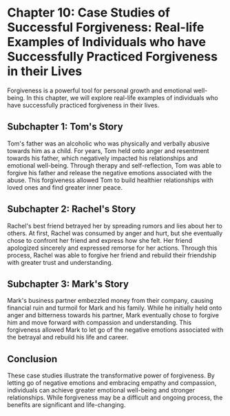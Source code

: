 Chapter 10: Case Studies of Successful Forgiveness: Real-life Examples of Individuals who have Successfully Practiced Forgiveness in their Lives
================================================================================================================================================

Forgiveness is a powerful tool for personal growth and emotional well-being. In this chapter, we will explore real-life examples of individuals who have successfully practiced forgiveness in their lives.

Subchapter 1: Tom's Story
-------------------------

Tom's father was an alcoholic who was physically and verbally abusive towards him as a child. For years, Tom held onto anger and resentment towards his father, which negatively impacted his relationships and emotional well-being. Through therapy and self-reflection, Tom was able to forgive his father and release the negative emotions associated with the abuse. This forgiveness allowed Tom to build healthier relationships with loved ones and find greater inner peace.

Subchapter 2: Rachel's Story
----------------------------

Rachel's best friend betrayed her by spreading rumors and lies about her to others. At first, Rachel was consumed by anger and hurt, but she eventually chose to confront her friend and express how she felt. Her friend apologized sincerely and expressed remorse for her actions. Through this process, Rachel was able to forgive her friend and rebuild their friendship with greater trust and understanding.

Subchapter 3: Mark's Story
--------------------------

Mark's business partner embezzled money from their company, causing financial ruin and turmoil for Mark and his family. While he initially held onto anger and bitterness towards his partner, Mark eventually chose to forgive him and move forward with compassion and understanding. This forgiveness allowed Mark to let go of the negative emotions associated with the betrayal and rebuild his life and career.

Conclusion
----------

These case studies illustrate the transformative power of forgiveness. By letting go of negative emotions and embracing empathy and compassion, individuals can achieve greater emotional well-being and stronger relationships. While forgiveness may be a difficult and ongoing process, the benefits are significant and life-changing.
